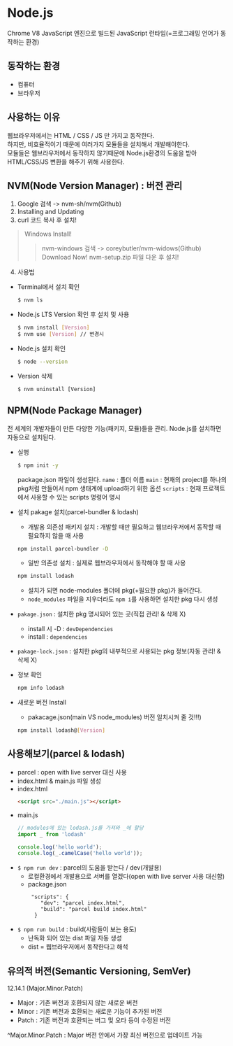# Node.js

Chrome V8 JavaScript 엔진으로 빌드된 JavaScript 런타임(=프로그래밍 언어가 동작하는 환경)

## 동작하는 환경
- 컴퓨터
- 브라우저

## 사용하는 이유
웹브라우저에서는 HTML / CSS / JS 만 가지고 동작한다.  
하지만, 비효율적이기 때문에 여러가지 모듈들을 설치해서 개발해야한다.  
모듈들은 웹브라우저에서 동작하지 않기때문에 Node.js환경의 도움을 받아  
HTML/CSS/JS 변환을 해주기 위해 사용한다.

## NVM(Node Version Manager) : 버전 관리
1. Google 검색 -> nvm-sh/nvm(Github)
2. Installing and Updating
3. curl 코드 복사 후 설치!
> Windows Install!
>  > nvm-windows 검색 -> coreybutler/nvm-widows(Github)
>  > Download Now!
>  > nvm-setup.zip 파일 다운 후 설치!
4. 사용법
  - Terminal에서 설치 확인 
    ```bash
    $ nvm ls
    ```
  - Node.js LTS Version 확인 후 설치 및 사용
    ```bash
    $ nvm install [Version]
    $ nvm use [Version] // 변경시
    ```
  - Node.js 설치 확인
    ```bash
    $ node --version
    ```
  - Version 삭제
    ```
    $ nvm uninstall [Version]
    ```
    
## NPM(Node Package Manager)

전 세계의 개발자들이 만든 다양한 기능(패키지, 모듈)들을 관리. 
Node.js를 설치하면 자동으로 설치된다.  

- 실행
  ```bash
  $ npm init -y
  ```
  package.json 파일이 생성된다.
  `name` : 폴더 이름
  `main` : 현재의 project를 하나의 pkg처럼 만들어서 npm 생태계에 upload하기 위한 옵션
  `scripts` : 현재 프로젝트에서 사용할 수 있는 scripts 명령어 명시

- 설치
  pakage 설치(parcel-bundler & lodash) 
  - 개발용 의존성 패키지 설치 : 개발할 때만 필요하고 웹브라우저에서 동작할 때 필요하지 않을 때 사용
  ```bash
  npm install parcel-bundler -D
  ```
  - 일반 의존성 설치 : 실제로 웹브라우저에서 동작해야 할 때 사용
  ```bash
  npm install lodash
  ```
  - 설치가 되면 node-modules 폴더에 pkg(+필요한 pkg)가 들어간다.
  - `node_modules` 파일을 지우더라도 `npm i`를 사용하면 설치한 pkg 다시 생성

- `pakage.json` : 설치한 pkg 명시되어 있는 곳(직접 관리! & 삭제 X)
  - install 시 -D : `devDependencies`
  - install : `dependencies`

- `pakage-lock.json` : 설치한 pkg의 내부적으로 사용되는 pkg 정보(자동 관리! & 삭제 X)

- 정보 확인
  ```bash
  npm info lodash
  ``` 
  
- 새로운 버전 Install
  - pakacage.json(main VS node_modules) 버전 일치시켜 줄 것!!!)
  ```bash
  npm install lodash@[Version]
  ```

## 사용해보기(parcel & lodash)

- parcel : open with live server 대신 사용
- index.html & main.js 파일 생성
- index.html
  ```html
  <script src="./main.js"></script>
  ```
- main.js
  ```javascript
  // modules에 있는 lodash.js를 가져와 _에 할당
  import _ from 'lodash'
  
  console.log('hello world');
  console.log(_.camelCase('hello world'));
  ```
- `$ npm run dev` : parcel의 도움을 받는다 / dev(개발용)
  - 로컬환경에서 개발용으로 서버를 열겠다(open with live server 사용 대신함)
  - package.json  
    ```
     "scripts": {
        "dev": "parcel index.html", 
        "build": "parcel build index.html" 
      } 
    ```
- `$ npm run build` : build(사람들이 보는 용도)
  - 난독화 되어 있는 dist 파일 자동 생성
  - dist = 웹브라우저에서 동작한다고 해석

## 유의적 버전(Semantic Versioning, SemVer)

12.14.1 (Major.Minor.Patch)
- Major : 기존 버전과 호환되지 않는 새로운 버전
- Minor : 기존 버전과 호환되는 새로운 기능이 추가된 버전
- Patch : 기존 버전과 호환되는 버그 및 오타 등이 수정된 버전

^Major.Minor.Patch : Major 버전 안에서 가장 최신 버전으로 업데이트 가능
